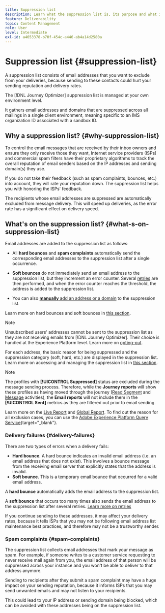 ```yaml
---
title: Suppression list
description: Learn what the suppression list is, its purpose and what is included in it.
feature: Deliverability
topic: Content Management
role: User
level: Intermediate
exl-id: a4653378-b70f-454c-a446-ab4a14d2580a
---
```

# Suppression list {#suppression-list}

A suppression list consists of email addresses that you want to exclude from your deliveries, because sending to these contacts could hurt your sending reputation and delivery rates.

The [!DNL Journey Optimizer] suppression list is managed at your own environment level.

It gathers email addresses and domains that are suppressed across all mailings in a single client environment, meaning specific to an IMS organization ID associated with a sandbox ID.

<!--It gathers spam complaints, hard bounces, and soft bounces that occur consistently.-->

## Why a suppression list? {#why-suppression-list}

To control the email messages that are received by their inbox owners and ensure they only receive those they want, Internet service providers (ISPs) and commercial spam filters have their proprietary algorithms to track the overall reputation of email senders based on the IP addresses and sending domain(s) they use.

If you do not take their feedback (such as spam complaints, bounces, etc.) into account, they will rate your reputation down. The suppression list helps you with honoring the ISPs' feedback.

The recipients whose email addresses are suppressed are automatically excluded from message delivery. This will speed up deliveries, as the error rate has a significant effect on delivery speed.

## What's on the suppression list? {#what-s-on-suppression-list}

Email addresses are added to the suppression list as follows:

* All **hard bounces** and **spam complaints** automatically send the corresponding email addresses to the suppression list after a single occurrence.

* **Soft bounces** <!--and temporary **ignored** errors--> do not immediately send an email address to the suppression list, but they increment an error counter. Several [retries](configuration/retries.md) are then performed, and when the error counter reaches the threshold, the address is added to the suppression list.

* You can also [**manually** add an address or a domain](configuration/manage-suppression-list.md#add-addresses-and-domains) to the suppression list.

Learn more on hard bounces and soft bounces in [this section](#delivery-failures).

>[!NOTE]
>
>Unsubscribed users' addresses cannot be sent to the suppression list as they are not receiving emails from [!DNL Journey Optimizer]. Their choice is handled at the Experience Platform level. Learn more on [opting-out](../using/consent.md).
<!--Email addresses of recipients who **unsubscribe** from your sendings are NOT sent to the suppression list. Confirmed by eng.: "Subscribe and Unsubscribe are handled by the Consent/Subscription service. A user that opts out will not make it to the suppression list – we won’t send them emails."-->

For each address, the basic reason for being suppressed and the suppression category (soft, hard, etc.) are displayed in the suppression list. Learn more on accessing and managing the suppression list in [this section](configuration/manage-suppression-list.md).

<!--Once a message is sent, the message logs allow you to view the delivery status for each recipient and the associated failure type and reason. [Learn more about monitoring message execution](monitoring.md). NO ACCESS TO LOGS YET-->

>[!NOTE]
>
>The profiles with **[!UICONTROL Suppressed]** status are excluded during the message sending process. Therefore, while the **Journey reports** will show these profiles as having moved through the journey ([Read Segment](building-journeys/read-segment.md) and [Message](building-journeys/journeys-message.md) activities), the **Email reports** will not include them in the **[!UICONTROL Sent]** metrics as they are filtered out prior to email sending.
>
>Learn more on the [Live Report](reports/live-report.md) and [Global Report](reports/global-report.md). To find out the reason for all exclusion cases, you can use the [Adobe Experience Platform Query Service](https://experienceleague.adobe.com/docs/experience-platform/query/api/getting-started.html){target="_blank"}.

### Delivery failures {#delivery-failures}

There are two types of errors when a delivery fails:

* **Hard bounce**. A hard bounce indicates an invalid email address (i.e. an email address that does not exist). This involves a bounce message from the receiving email server that explicitly states that the address is invalid.
* **Soft bounce**. This is a temporary email bounce that occurred for a valid email address.
<!--* **Ignored**. This is an email bounce that occurred for a valid email address but is known to be temporary, such as a failed connection attempt, a temporary Spam-related issue (email reputation), or a temporary technical issue.-->

A **hard bounce** automatically adds the email address to the suppression list.

A **soft bounce** <!--or an **ignored** error--> that occurs too many times also sends the email address to the suppression list after several retries. [Learn more on retries](configuration/retries.md)

If you continue sending to these addresses, it may affect your delivery rates, because it tells ISPs that you may not be following email address list maintenance best practices, and therefore may not be a trustworthy sender.

### Spam complaints {#spam-complaints}

The suppression list collects email addresses that mark your message as spam. For example, if someone writes to a customer service requesting to never receive mail again from you, the email address of that person will be suppressed across your instance and you won't be able to deliver to that address anymore.

Sending to recipients after they submit a spam complaint may have a huge impact on your sending reputation, because it informs ISPs that you may send unwanted emails and may not listen to your recipients.

This could lead to your IP address or sending domain being blocked, which can be avoided with these addresses being on the suppression list.

<!--### Unsubscriptions {#unsubscriptions}

Every email sent to recipients must include an unsubscribe link. Upon clicking this link, if a recipient confirms [opting out](consent.md), the corresponding email address is immediately sent to the suppression list. This user must not receive communication from your brand until subscribed again.
NOT TRUE > "Subscribe and Unsubscribe are handled by the Consent/Subscription service. A user that opts out will not make it to the suppression list – we won’t send them emails."-->

<!--MOVED to Configuration/Retries section

The threshold is set at three errors:
* For the same delivery, at the third attempt, the address is suppressed.
* If there are different deliveries and two errors occur at least 24 hours apart, the error counter is incremented upon each error and the address is also suppressed at the third attempt.
When a delivery is successful after a retry, the error counter of the address is reinitialized.

### Retries {#retries}

If a message fails due to a temporary bounce of the **Ignored** type, retries will be performed for **3.5 days** from the time the message was added to the email queue.

The minimum delay between retries and the maximum number of retries to be performed are ///managed by the Enhanced MTA/// based on how well an IP is performing, both historically and currently at a given domain.

After 3.5 days, any message in the retry queue will be removed from the queue and sent back as a bounce.-->
